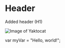 # Header
Added header (H1)

![Image of Yaktocat](https://octodex.github.com/images/yaktocat.png)

var myVar = "Hello, world!";
